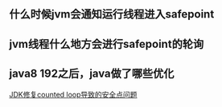 ## 什么时候jvm会通知运行线程进入safepoint
## jvm线程什么地方会进行safepoint的轮询
## java8 192之后，java做了哪些优化
[JDK修复counted loop导致的安全点问题](https://bugs.openjdk.org/browse/JDK-8029060)
